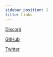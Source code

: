 ```yaml
---
sidebar_position: 2
title: Links
---
```


[Discord](https://t.co/4RLMjyVNtG)

[GitHub](https://github.com/DynamoFinance)

[Twitter](https://twitter.com/DynamoFinance)

